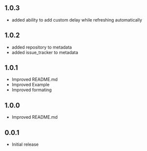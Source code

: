 ## 1.0.3

- added ability to add custom delay while refreshing automatically

## 1.0.2

- added repository to metadata
- added issue_tracker to metadata

## 1.0.1

- Improved README.md
- Improved Example
- Improved formating

## 1.0.0

- Improved README.md

## 0.0.1

- Initial release
